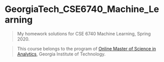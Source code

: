 # GeorgiaTech_CSE6740_Machine_Learning

> My homework solutions for CSE 6740 Machine Learning, Spring 2020. 

> This course belongs to the program of [Online Master of Science in Analytics](https://pe.gatech.edu/degrees/analytics), Georgia Institute of Technology. 
